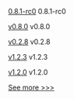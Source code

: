 
[0.8.1-rc0](https://github.com/hyperledger/aries-cloudagent-python/releases/tag/0.8.1-rc0) 0.8.1-rc0

[v0.8.0](https://github.com/hyperledger/aries-acapy-docs/releases/tag/v0.8.0) v0.8.0

[v0.2.8](https://github.com/hyperledger/aries-askar/releases/tag/v0.2.8) v0.2.8

[v1.2.3](https://github.com/hyperledger/firefly-tokens-erc20-erc721/releases/tag/v1.2.3) v1.2.3

[v1.2.0](https://github.com/hyperledger/cacti/releases/tag/v1.2.0) v1.2.0


[See more >>>](https://start-here.hyperledger.org/releases)
